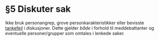# §5 Diskuter sak
Ikke bruk personangrep, grove personkarakteristikker eller bevisste [tankefeil](https://no.wikipedia.org/wiki/Tankefeil) i diskusjoner. Dette gjelder _både_ i forhold til meddebattanter og eventuelle personer/grupper som omtales i lenkede saker.
